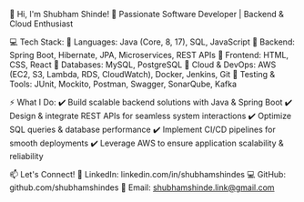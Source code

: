 👋 Hi, I'm Shubham Shinde!
🚀 Passionate Software Developer | Backend & Cloud Enthusiast

💻 Tech Stack:
🔹 Languages: Java (Core, 8, 17), SQL, JavaScript
🔹 Backend: Spring Boot, Hibernate, JPA, Microservices, REST APIs
🔹 Frontend: HTML, CSS, React
🔹 Databases: MySQL, PostgreSQL
🔹 Cloud & DevOps: AWS (EC2, S3, Lambda, RDS, CloudWatch), Docker, Jenkins, Git
🔹 Testing & Tools: JUnit, Mockito, Postman, Swagger, SonarQube, Kafka

⚡ What I Do:
✔️ Build scalable backend solutions with Java & Spring Boot
✔️ Design & integrate REST APIs for seamless system interactions
✔️ Optimize SQL queries & database performance
✔️ Implement CI/CD pipelines for smooth deployments
✔️ Leverage AWS to ensure application scalability & reliability

📫 Let's Connect!
🔗 LinkedIn: linkedin.com/in/shubhamshindes
💻 GitHub: github.com/shubhamshindes
📧 Email: shubhamshinde.link@gmail.com
